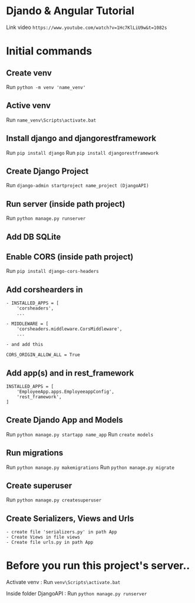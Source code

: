 # Djando & Angular Tutorial

Link video `https://www.youtube.com/watch?v=1Hc7KlLiU9w&t=1082s`

# Initial commands

## Create venv
Run `python -m venv 'name_venv'`

## Active venv
Run `name_venv\Scripts\activate.bat`

## Install django and djangorestframework
Run `pip install django`
Run `pip install djangorestframework`

## Create Django Project
Run `django-admin startproject name_project (DjangoAPI)`

## Run server (inside path project)
Run `python manage.py runserver`

## Add DB SQLite

## Enable CORS (inside path project)
Run `pip install django-cors-headers`

## Add corshearders in
    - INSTALLED_APPS = [
        'corsheaders',
        ...

    - MIDDLEWARE = [
        'corsheaders.middleware.CorsMiddleware',
        ...

    - and add this

    CORS_ORIGIN_ALLOW_ALL = True

## Add app(s) and in rest_framework
    INSTALLED_APPS = [
        'EmployeeApp.apps.EmployeeappConfig',
        'rest_framework',
    ]

## Create Djando App and Models
Run `python manage.py startapp name_app`
Run `create models`

## Run migrations 
Run `python manage.py makemigrations`
Run `python manage.py migrate`

## Create superuser
Run `python manage.py createsuperuser`

## Create Serializers, Views and Urls
    - create file 'serializers.py' in path App
    - Create Views in file views
    - Create file urls.py in path App

# Before you run this project's server..

Activate venv :
Run `venv\Scripts\activate.bat`
    
Inside folder DjangoAPI :
Run `python manage.py runserver`







